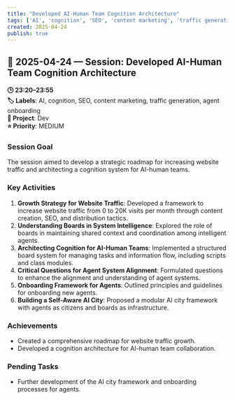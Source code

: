```yaml
---
title: "Developed AI-Human Team Cognition Architecture"
tags: ['AI', 'cognition', 'SEO', 'content marketing', 'traffic generation', 'agent onboarding']
created: 2025-04-24
publish: true
---
```


## 📅 2025-04-24 — Session: Developed AI-Human Team Cognition Architecture

**🕒 23:20–23:55**  
**🏷️ Labels**: AI, cognition, SEO, content marketing, traffic generation, agent onboarding  
**📂 Project**: Dev  
**⭐ Priority**: MEDIUM  


### Session Goal
The session aimed to develop a strategic roadmap for increasing website traffic and architecting a cognition system for AI-human teams.

### Key Activities
1. **Growth Strategy for Website Traffic**: Developed a framework to increase website traffic from 0 to 20K visits per month through content creation, SEO, and distribution tactics.
2. **Understanding Boards in System Intelligence**: Explored the role of boards in maintaining shared context and coordination among intelligent agents.
3. **Architecting Cognition for AI-Human Teams**: Implemented a structured board system for managing tasks and information flow, including scripts and class modules.
4. **Critical Questions for Agent System Alignment**: Formulated questions to enhance the alignment and understanding of agent systems.
5. **Onboarding Framework for Agents**: Outlined principles and guidelines for onboarding new agents.
6. **Building a Self-Aware AI City**: Proposed a modular AI city framework with agents as citizens and boards as infrastructure.

### Achievements
- Created a comprehensive roadmap for website traffic growth.
- Developed a cognition architecture for AI-human team collaboration.

### Pending Tasks
- Further development of the AI city framework and onboarding processes for agents.
